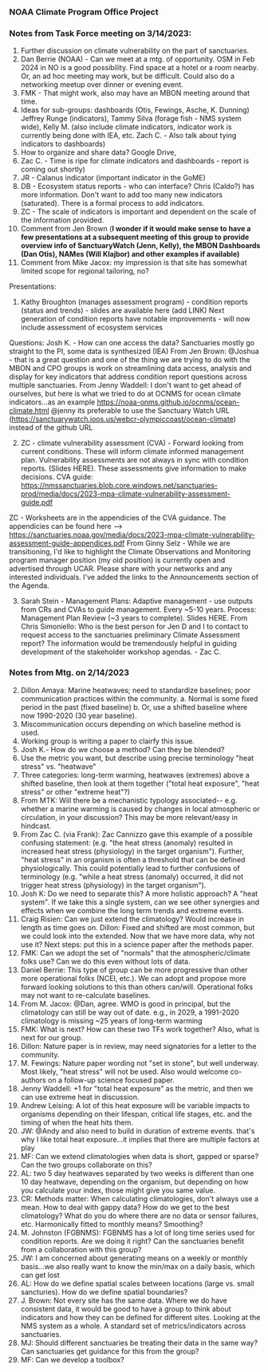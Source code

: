 ### NOAA Climate Program Office Project


### Notes from Task Force meeting on 3/14/2023:
1. Further discussion on climate vulnerability on the part of sanctuaries.
2. Dan Berrie (NOAA) - Can we meet at a mtg. of opportunity. OSM in Feb 2024 in NO is a good possibility. Find space at a hotel or a room nearby. Or, an ad hoc meeting may work, but be difficult. Could also do a networking meetup over dinner or evening event.
3. FMK - That might work, also may have an MBON meeting around that time. 
4. Ideas for sub-groups: dashboards (Otis, Fewings, Asche, K. Dunning) Jeffrey Runge (indicators), Tammy Silva (forage fish - NMS system wide), Kelly M. (also include climate indicators, indicator work is currently being done with IEA, etc. Zach C. - Also talk about tying indicators to dashboards) 
5. How to organize and share data? Google Drive, 
6. Zac C. - Time is ripe for climate indicators and dashboards - report is coming out shortly)
7. JR - Calanus indicator (important indicator in the GoME)
8. DB - Ecosystem status reports - who can interface? Chris (Caldo?) has more information. Don't want to add too many new indicators (saturated). There is a formal process to add indicators.
9. ZC - The scale of indicators is important and dependent on the scale of the information provided.
10. Comment from Jen Brown (**I wonder if it would make sense to have a few presentations at a subsequent meeting of this group to provide overview info of SanctuaryWatch (Jenn, Kelly), the MBON Dashboards (Dan Otis), NAMes (Will Klajbor) and other examples if available)**
11. Comment from Mike Jacox: my impression is that site has somewhat limited scope for regional tailoring, no?

Presentations:
1. Kathy Broughton (manages assessment program) - condition reports (status and trends) - slides are available here (add LINK)
Next generation of condition reports have notable improvements - will now include assessment of ecosystem services 

Questions: Josh K. - How can one access the data? Sanctuaries mostly go straight to the PI, some data is synthesized (IEA)
From Jen Brown: @Joshua - that is a great question and one of the thing we are trying to do with the MBON and CPO groups is work on streamlining data access, analysis and display for key indicators that address condition report questions across multiple sanctuaries.
From Jenny Waddell: I don't want to get ahead of ourselves, but here is what we tried to do at OCNMS for ocean climate indicators...as an example https://noaa-onms.github.io/ocnms/ocean-climate.html
@jenny its preferable to use the Sanctuary Watch URL (https://sanctuarywatch.ioos.us/webcr-olympiccoast/ocean-climate) instead of the github URL

2. ZC - climate vulnerability assessment (CVA) - Forward looking from current conditions. These will inform climate informed management plan.
Vulnerability assessments are not always in sync with condition reports. (Slides HERE). These assessments give information to make decisions.
CVA guide: https://nmssanctuaries.blob.core.windows.net/sanctuaries-prod/media/docs/2023-mpa-climate-vulnerability-assessment-guide.pdf

ZC - Worksheets are in the appendicies of the CVA guidance. The appendicies can be found here --> https://sanctuaries.noaa.gov/media/docs/2023-mpa-climate-vulnerability-assessment-guide-appendices.pdf
From Ginny Selz - While we are transitioning, I'd like to highlight the Climate Observations and Monitoring program manager position (my old position) is currently open and advertised through UCAR. Please share with your networks and any interested individuals. I've added the links to the Announcements section of the Agenda.

3. Sarah Stein - Management Plans: Adaptive management - use outputs from CRs and CVAs to guide management. Every ~5-10 years. Process: Management Plan Review (~3 years to complete). Slides HERE.
From Chris Simoniello: Who is the best person for Jen D and I to contact to request access to the sanctuaries preliminary Climate Assessment report? The information would be tremendously helpful in guiding development of the stakeholder workshop agendas. - Zac C.




### Notes from Mtg. on 2/14/2023
2. Dillon Amaya: Marine heatwaves; need to standardize baselines; poor communication practices within the community.
  a. Normal is some fixed period in the past (fixed baseline)
  b. Or, use a shifted baseline where now 1990-2020 (30 year baseline).
3. Miscommunication occurs depending on which baseline method is used.
4. Working group is writing a paper to clairfy this issue.
5. Josh K.- How do we choose a method? Can they be blended?
6. Use the metric you want, but describe using precise terminology "heat stress" vs. "heatwave"
7. Three categories: long-term warming, heatwaves (extremes) above a shifted baseline, then look at them together ("total heat exposure", "heat stress" or other "extreme heat"?)
8. From MTK: Will there be a mechanistic typology associated-- e.g. whether a marine warming is caused by changes in  local atmospheric or circulation,  in your discussion? This may be more relevant/easy in hindcast.
9. From Zac C. (via Frank): Zac Cannizzo gave this example of a possible confusing statement: (e.g. "the heat stress (anomaly) resulted in increased heat stress (physiology) in the target organism"). Further, "heat stress" in an organism is often a threshold that can be defined physiologically. This could potentially lead to further confusions of terminology (e.g. "while a heat stress (anomaly) occurred, it did not trigger heat stress (physiology) in the target organism").
10. Josh K: Do we need to separate this? A more holistic approach? A "heat system". If we take this a single system, can we see other synergies and effects when we combine the long term trends and extreme events.
11.  Craig Risien: Can we just extend the climatology? Would increase in length as time goes on. Dillon: Fixed and shifted are most common, but we could look into the extended. Now that we have more data, why not use it? Next steps: put this in a science paper after the methods paper.
12.  FMK: Can we adopt the set of "normals" that the atmospheric/climate folks use? Can we do this even without lots of data.
13.  Daniel Berrie: This type of group can be more progressive than other more operational folks (NCEI, etc.). We can adopt and propose more forward looking solutions to this than others can/will. Operational folks may not want to re-calculate baselines.
14.  From M. Jacox: @Dan, agree. WMO is good in principal, but the climatology can still be way out of date. e.g., in 2029, a 1991-2020 climatology is missing ~25 years of long-term warming
15.  FMK: What is next? How can these two TFs work together? Also, what is next for our group.
16.  Dillon: Nature paper is in review, may need signatories for a letter to the community.
17.  M. Fewings: Nature paper wording not "set in stone", but well underway. Most likely, "heat stress" will not be used. Also would welcome co-authors on a follow-up science focused paper.
18.  Jenny Waddell: +1 for "total heat exposure" as the metric, and then we can use extreme heat in discussion.
19.  Andrew Leising: A lot of this heat exposure will be variable impacts to organisms depending on their lifespan, critical life stages, etc. and the timing of when the heat hits them.
20.  JW: @Andy and also need to build in duration of extreme events. that's why I like total heat exposure...it implies that there are multiple factors at play
21.  MF: Can we extend climatologies when data is short, gapped or sparse? Can the two groups collaborate on this?
22.  AL: two 5 day heatwaves separated by two weeks is different than one 10 day heatwave, depending on the organism, but depending on how you calculate your index, those might give you same value.
23.  CR: Methods matter: When calculating climatologies, don't always use a mean. How to deal with gappy data? How do we get to the best climatology? What do you do where there are no data or sensor failures, etc. Harmonically fitted to monthly means? Smoothing? 
24.  M. Johnston (FGBNMS): FGBNMS has a lot of long time series used for condition reports. Are we doing it right? Can the sanctuaries benefit from a collaboration with this group?  
25.  JW: I am concerned about generating means on a weekly or monthly basis...we also really want to know the min/max on a daily basis, which can get lost
26.  AL: How do we define spatial scales between locations (large vs. small sancturies). How do we define spatial boundaries?
27.  J. Brown: Not every site has the same data. Where we do have consistent data, it would be good to have a group to think about indicators and how they can be defined for different sites. Looking at the NMS system as a whole. A standard set of metrics/indicators across sanctuaries.
28.  MJ: Should different sanctuaries be treating their data in the same way? Can sanctuaries get guidance for this from the group? 
29.  MF: Can we develop a toolbox?
